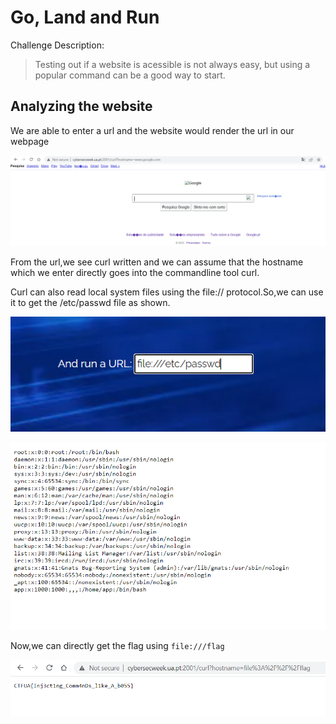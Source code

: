 # Go, Land and Run

Challenge Description:

> Testing out if a website is acessible is not always easy, but using a popular command can be a good way to start.

## Analyzing the website

We are able to enter a url and the website would render the url in our webpage

![usage](usage.PNG)

From the url,we see curl written and we can assume that the hostname which we enter directly goes into the commandline tool curl.

Curl can also read local system files using the file:// protocol.So,we can use it to get the /etc/passwd file as shown.

![/etc/passwd](passwd.PNG)

![/etc/passwd output](passwd_output.PNG)

Now,we can directly get the flag using `file:///flag`

![flag](flag.PNG)